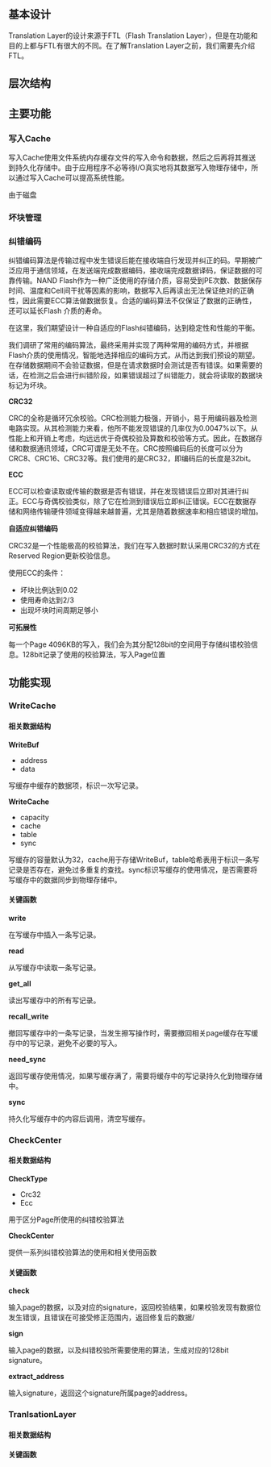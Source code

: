 ## 基本设计

Translation Layer的设计来源于FTL（Flash Translation Layer），但是在功能和目的上都与FTL有很大的不同。在了解Translation Layer之前，我们需要先介绍FTL。



## 层次结构



## 主要功能

### 写入Cache

写入Cache使用文件系统内存缓存文件的写入命令和数据，然后之后再将其推送到持久化存储中。由于应用程序不必等待I/O真实地将其数据写入物理存储中，所以通过写入Cache可以提高系统性能。

由于磁盘

### 坏块管理

### 纠错编码

纠错编码算法是传输过程中发生错误后能在接收端自行发现并纠正的码。早期被广泛应用于通信领域，在发送端完成数据编码，接收端完成数据译码，保证数据的可靠传输。NAND Flash作为一种广泛使用的存储介质，容易受到PE次数、数据保存时间、温度和Cell间干扰等因素的影响，数据写入后再读出无法保证绝对的正确性，因此需要ECC算法做数据恢复。合适的编码算法不仅保证了数据的正确性，还可以延长Flash 介质的寿命。

在这里，我们期望设计一种自适应的Flash纠错编码，达到稳定性和性能的平衡。

我们调研了常用的编码算法，最终采用并实现了两种常用的编码方式，并根据Flash介质的使用情况，智能地选择相应的编码方式，从而达到我们预设的期望。在存储数据期间不会验证数据，但是在请求数据时会测试是否有错误。如果需要的话，在检测之后会进行纠错阶段，如果错误超过了纠错能力，就会将读取的数据块标记为坏块。

**CRC32**

CRC的全称是循环冗余校验。CRC检测能力极强，开销小，易于用编码器及检测电路实现。从其检测能力来看，他所不能发现错误的几率仅为0.0047%以下。从性能上和开销上考虑，均远远优于奇偶校验及算数和校验等方式。因此，在数据存储和数据通讯领域，CRC可谓是无处不在。CRC按照编码后的长度可以分为CRC8、CRC16、CRC32等。我们使用的是CRC32，即编码后的长度是32bit。

**ECC**

ECC可以检查读取或传输的数据是否有错误，并在发现错误后立即对其进行纠正。ECC与奇偶校验类似，除了它在检测到错误后立即纠正错误。ECC在数据存储和网络传输硬件领域变得越来越普遍，尤其是随着数据速率和相应错误的增加。

**自适应纠错编码**

CRC32是一个性能极高的校验算法，我们在写入数据时默认采用CRC32的方式在Reserved Region更新校验信息。

使用ECC的条件：

* 坏块比例达到0.02
* 使用寿命达到2/3
* 出现坏块时间周期足够小

**可拓展性**

每一个Page 4096KB的写入，我们会为其分配128bit的空间用于存储纠错校验信息。128bit记录了使用的校验算法，写入Page位置

## 功能实现

### WriteCache

#### 相关数据结构

**WriteBuf**

* address
* data

写缓存中缓存的数据项，标识一次写记录。

**WriteCache**

* capacity
* cache
* table
* sync

写缓存的容量默认为32，cache用于存储WriteBuf，table哈希表用于标识一条写记录是否存在，避免过多重复的查找。sync标识写缓存的使用情况，是否需要将写缓存中的数据同步到物理存储中。

#### 关键函数

**write**

在写缓存中插入一条写记录。

**read**

从写缓存中读取一条写记录。

**get_all**

读出写缓存中的所有写记录。

**recall_write**

撤回写缓存中的一条写记录，当发生擦写操作时，需要撤回相关page缓存在写缓存中的写记录，避免不必要的写入。

**need_sync**

返回写缓存使用情况，如果写缓存满了，需要将缓存中的写记录持久化到物理存储中。

**sync**

持久化写缓存中的内容后调用，清空写缓存。

### CheckCenter

#### 相关数据结构

**CheckType**

* Crc32
* Ecc

用于区分Page所使用的纠错校验算法

**CheckCenter**

提供一系列纠错校验算法的使用和相关使用函数

#### 关键函数

**check**

输入page的数据，以及对应的signature，返回校验结果，如果校验发现有数据位发生错误，且错误在可接受修正范围内，返回修复后的数据/

**sign**

输入page的数据，以及纠错校验所需要使用的算法，生成对应的128bit signature。

**extract_address**

输入signature，返回这个signature所属page的address。

### TranlsationLayer

#### 相关数据结构



#### 关键函数



